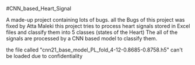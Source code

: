 #CNN_based_Heart_Signal

A made-up project containing lots of bugs. all the Bugs of this project was fixed by Atta Maleki
this project tries to process heart signals stored in Excel files and classify them into 5 classes (states of the Heart)
The all of the signals are processed by a CNN based model to classify them.


the file called "cnn21_base_model_PL_fold_4-12-0.8685-0.8758.h5" can't be loaded due to confidentiality
